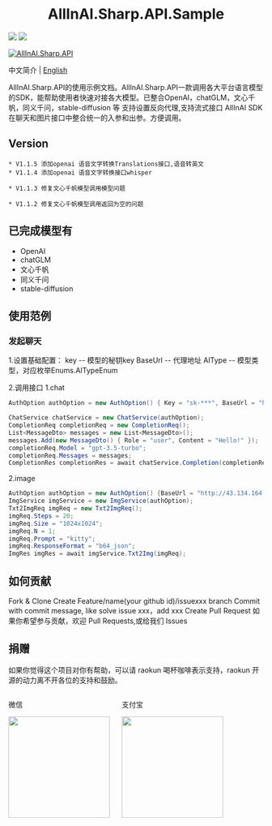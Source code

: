 ﻿<div align="center">
	<h1>AllInAI.Sharp.API.Sample</h1>
</div>

![](https://img.shields.io/github/stars/raokun/AllInAI.Sharp.API.Sample) ![](https://img.shields.io/github/forks/raokun/AllInAI.Sharp.API.Sample)

[![AllInAI.Sharp.API](https://img.shields.io/nuget/v/AllInAI.Sharp.API?style=for-the-badge)](https://www.nuget.org/packages/AllInAI.Sharp.API/)


中文简介 | [English](README.md)

AllInAI.Sharp.API的使用示例文档。AllInAI.Sharp.API一款调用各大平台语言模型的SDK，能帮助使用者快速对接各大模型。已整合OpenAI，chatGLM，文心千帆，同义千问，stable-diffusion 等
支持设置反向代理,支持流式接口
AllInAI SDK 在聊天和图片接口中整合统一的入参和出参。方便调用。

## Version

```
* V1.1.5 添加openai 语音文字转换Translations接口,语音转英文
* V1.1.4 添加openai 语音文字转换接口whisper

* V1.1.3 修复文心千帆模型调用模型问题

* V1.1.2 修复文心千帆模型调用返回为空的问题
```

## 已完成模型有
* OpenAI
* chatGLM
* 文心千帆
* 同义千问
* stable-diffusion

## 使用范例
### 发起聊天

1.设置基础配置：
key -- 模型的秘钥key
BaseUrl -- 代理地址
AIType -- 模型类型，对应枚举Enums.AITypeEnum

2.调用接口
1.chat
```c#
AuthOption authOption = new AuthOption() { Key = "sk-***", BaseUrl = "https://api.openai.com", AIType = Enums.AITypeEnum.OpenAi };

ChatService chatService = new ChatService(authOption);
CompletionReq completionReq = new CompletionReq();
List<MessageDto> messages = new List<MessageDto>();
messages.Add(new MessageDto() { Role = "user", Content = "Hello!" });
completionReq.Model = "gpt-3.5-turbo";
completionReq.Messages = messages;
CompletionRes completionRes = await chatService.Completion(completionReq);

```
2.image
```c#
AuthOption authOption = new AuthOption() {BaseUrl = "http://43.134.164.127:77", AIType = Enums.AITypeEnum.SD };
ImgService imgService = new ImgService(authOption);
Txt2ImgReq imgReq = new Txt2ImgReq();
imgReq.Steps = 20;
imgReq.Size = "1024x1024";
imgReq.N = 1;
imgReq.Prompt = "kitty";
imgReq.ResponseFormat = "b64_json";
ImgRes imgRes = await imgService.Txt2Img(imgReq);

```

## 如何贡献
Fork & Clone
Create Feature/name(your github id)/issuexxx branch
Commit with commit message, like solve issue xxx，add xxx
Create Pull Request
如果你希望参与贡献，欢迎 Pull Requests,或给我们 Issues
## 捐赠

如果你觉得这个项目对你有帮助，可以请 raokun 喝杯咖啡表示支持，raokun 开源的动力离不开各位的支持和鼓励。

  <div style="display:flex;">
  	<div style="padding-right:24px;">
  		<p>微信</p>
      <img src="https://www.raokun.top/upload/2023/04/%E5%BE%AE%E4%BF%A1%E6%94%B6%E6%AC%BE.jpg" style="width:200px" />
  	</div>
	<div style="padding-right:24px;">
  		<p>支付宝</p>
      <img src="https://www.raokun.top/upload/2023/04/%E6%94%AF%E4%BB%98%E5%AE%9D%E6%94%B6%E6%AC%BE.jpg" style="width:200px" />
  	</div>
  </div>

